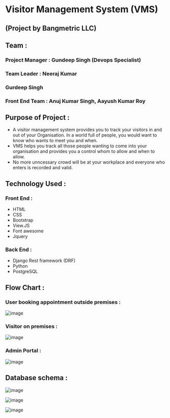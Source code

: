 # Visitor Management System (VMS)
## (Project by Bangmetric LLC)
## Team :
### Project Manager : Gundeep Singh (Devops Specialist)
### Team Leader : Neeraj Kumar
### Gurdeep Singh
### Front End Team : Anuj Kumar Singh, Aayush Kumar Roy
## Purpose of Project :
* A visitor management system provides you to track your visitors in and out of your Organisation. In a world full of people, you would want to know who wants to meet you and when.
* VMS helps you track all those people wanting to come into your organisation and provides you a control whom to allow and when to allow.
* No more unncessary crowd will be at your workplace and everyone who enters is recorded and valid.

## Technology Used :
### Front End :
* HTML 
* CSS 
* Bootstrap
* View.JS
* Font awesome
* Jquery

### Back End :
* Django Rest framework (DRF)
* Python
* PostgreSQL

## Flow Chart :
### User booking appointment outside premises :
![image](https://user-images.githubusercontent.com/54369528/109418006-123a8580-79ec-11eb-9af5-91a51d9cf32b.png)

### Visitor on premises : 
![image](https://user-images.githubusercontent.com/54369528/109418027-254d5580-79ec-11eb-83bb-2ca0ee9d6f4c.png)

### Admin Portal :
![image](https://user-images.githubusercontent.com/54369528/109418039-3eee9d00-79ec-11eb-8746-a7919c636f31.png)

## Database schema :
![image](https://user-images.githubusercontent.com/54369528/109417939-bf60ce00-79eb-11eb-80e6-155d45ba0558.png)

![image](https://user-images.githubusercontent.com/54369528/109417931-b53ecf80-79eb-11eb-87f7-7bd69fd85250.png)

![image](https://user-images.githubusercontent.com/54369528/109417920-a0623c00-79eb-11eb-98ac-a414c3de9dfe.png)

